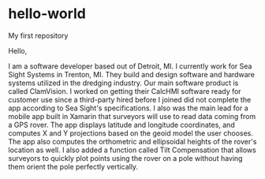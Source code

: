 # hello-world
My first repository

Hello,

  I am a software developer based out of Detroit, MI. I currently work for Sea Sight Systems in Trenton, MI. They build and design software and hardware systems utilized in the dredging industry. Our main software product is called ClamVision. I worked on getting their CalcHMI software ready for customer use since a third-party hired before I joined did not complete the app according to Sea Sight's specifications. I also was the main lead for a mobile app built in Xamarin that surveyors will use to read data coming from a GPS rover. The app displays latitude and longitude coordinates, and computes X and Y projections based on the geoid model the user chooses. The app also computes the orthometric and ellipsoidal heights of the rover's location as well. I also added a function called Tilt Compensation that allows surveyors to quickly plot points using the rover on a pole without having them orient the pole perfectly vertically. 
